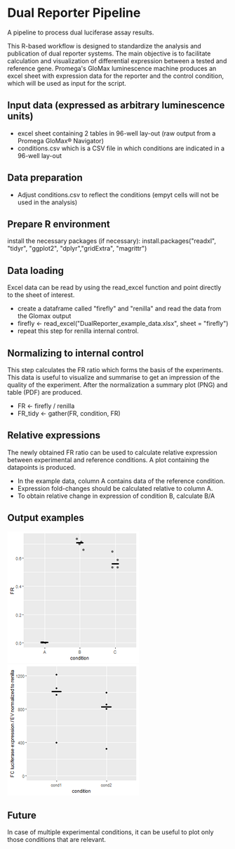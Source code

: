 # Dual Reporter Pipeline
A pipeline to process dual luciferase assay results.

This R-based workflow is designed to standardize the analysis and publication of dual reporter systems. The main objective is to facilitate calculation and visualization of differential expression between a tested and reference gene. Promega's GloMax luminescence machine produces an excel sheet with expression data for the reporter and the control condition, which will be used as input for the script.

## Input data (expressed as arbitrary luminescence units)
* excel sheet containing 2 tables in 96-well lay-out (raw output from a Promega GloMax® Navigator)
* conditions.csv which is a CSV file in which conditions are indicated in a 96-well lay-out

## Data preparation
* Adjust conditions.csv to reflect the conditions (empyt cells will not be used in the analysis)

## Prepare R environment
install the necessary packages (if necessary):
install.packages("readxl", "tidyr", "ggplot2", "dplyr","gridExtra", "magrittr")


## Data loading
Excel data can be read by using the read_excel function and point directly to the sheet of interest.
* create a dataframe called "firefly" and "renilla" and read the data from the Glomax output
* firefly <- read_excel("DualReporter_example_data.xlsx", sheet = "firefly") 
* repeat this step for renilla internal control. 

## Normalizing to internal control
This step calculates the FR ratio which forms the basis of the experiments. This data is useful to visualize and summarise to get an 	impression of the quality of the experiment. After the normalization a summary plot (PNG) and table (PDF) are produced. 
* FR <- firefly / renilla
* FR_tidy <- gather(FR, condition, FR)

## Relative expressions
The newly obtained FR ratio can be used to calculate relative expression between experimental and reference conditions. A plot containing the datapoints is produced. 
* In the example data, column A contains data of the reference condition.
* Expression fold-changes should be calculated relative to column A.
* To obtain relative change in expression of condition B, calculate B/A

## Output examples
![example plot of FR ratios of each reporter conditions. Bar shows median](https://github.com/ebrando/dual-luciferase/blob/master/FR_summary.png)
![example plot of relative expressions, normalized to the empty vector. Bar shows median](https://github.com/ebrando/dual-luciferase/blob/master/FC_lucexpression.png)
    
## Future
In case of multiple experimental conditions, it can be useful to plot only those conditions that are relevant. 

	
	


